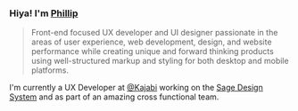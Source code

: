 ### Hiya! I'm [Phillip](https://pixelflips.com)

> Front-end focused UX developer and UI designer passionate in the areas of user experience, web development, design, and website performance while creating unique and forward thinking products using well-structured markup and styling for both desktop and mobile platforms.

I'm currently a UX Developer at [@Kajabi](https://github.com/Kajabi) working on the [Sage Design System](https://sage-design-system.kajabi.com/) and as part of an amazing cross functional team.

